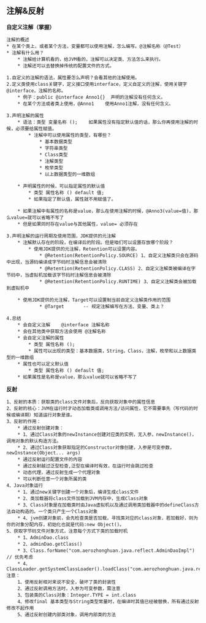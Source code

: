 ## 注解&反射 ##

**自定义注解（掌握）**

	注解的概述
    * 在某个类上，或者某个方法，变量都可以使用注解，怎么编写。@注解名称（@Test）
    * 注解有什么用？
        * 注解给计算机看的，给JVM看的，注解可以决定类、方法怎么来执行。
        * 注解还可以去替换掉传统的配置文件的方式。
	
	1.自定义的注解的语法，属性要怎么声明？会看其他的注解使用。
	2.定义类使用class关键字，定义接口使用interface，定义自定义的注解，使用关键字 @interface，注解的名称。
		* 例子：public @interface Anno1{}	声明的注解没有任何含义。
		* 在某个方法或者类上使用，@Anno1	使用Anno1注解，没有任何含义。
	
	3.声明注解的属性
		* 语法：类型 变量名称 ();	如果属性没有指定默认值的话，那么你再使用注解的时候，必须要给属性赋值。
			* 注解中可以使用属性的类型，有哪些？
				* 基本数据类型
				* 字符串类型
				* Class类型
				* 注解类型
				* 枚举类型
				* 以上数据类型的一维数组
				
		* 声明属性的时候，可以指定属性的默认值
			* 类型 属性名称 () default 值;
			* 如果指定了默认值，属性就不用赋值了。

		* 如果注解中有属性的名称是value，那么在使用注解的时候，@Anno3(value=值)，那么value=就可以省略不写了
		* 但是如果同时存在value与其他属性，value= 必须存在
		
	3.声明注解的运行周期及使用范围，JDK提供的元注解
		* 注解默认存在的阶段，在编译后的阶段。但是咱们可以设置存放哪个阶段？
			* 使用JDK提供的元注解，Retention可以设置内容。
				* @Retention(RetentionPolicy.SOURCE) 1、自定义注解类只会在源码中出现，当源码编译成字节码时注解信息会被清除
 				* @Retention(RetentionPolicy.CLASS) 2、自定义注解类被编译在字节码中，当虚拟机加载该字节码时注解信息会被清除
 				* @Retention(RetentionPolicy.RUNTIME) 3、自定义注解类会被加载到虚拟机中
				
		* 使用JDK提供的元注解，Target可以设置制当前自定义注解类作用的范围
				* @Target		-- 规定注解编写在方法、变量、类上？

	4.总结
		* 会自定义注解	@interface 注解名称
		* 会在其他类中获取方法会使用 @注解名称
		* 会自定义注解的属性
			* 类型 属性名称 ();
			* 属性可以出现的类型：基本数据类，String，Class，注解，枚举和以上数据类型的一维数组
		* 属性也可以定义默认值
			* 类型 属性名称 () default 值;
		* 如果属性是名称是value，那么value就可以省略不写了	

**反射**

	1、反射的本质：获取类的class文件对象后，反向获取对象中的属性信息
	2、反射的核心：JVM在运行时才动态加载类或调用方法/访问属性，它不需要事先（写代码的时候或编译期）知道运行对象是谁。
	3、反射的作用：
		* 通过反射创建对象：
		* 1、通过Class对象的newInstance创建对应类的实例，无入参，newInstance()，调用对象的默认构造方法。
		* 2、通过Class对象获取指定的Constructor对像创建，入参是可变参数，newInstance(Object... args) 
		* 通过反射运行配置文件的内容
		* 通过反射越过泛型检查,泛型在编译时有效，在运行时会跳过检查
		* 动态代理，通过反射生成一个代理对象
		* 可以判断任意一个对象所属的类
	4、Java对象运行
		* 1、通过new关键字创建一个对象后，编译生成class文件
		* 2、类加载器将class文件加载到JVM内存中，生成Class对象
		* 3、Class对象是在加载类时由Java虚拟机以及通过调用类加载器中的defineClass方法自动构造的。一个类只产生一个Class对象
		* 4、jvm创建对象前，会先检查类是否加载，寻找类对应的class对象，若加载好，则为你的对象分配内存，初始化也就是代码:new Object()。
	5、获取字节码文件对象方式，注意每个方式下类的加载时机
		* 1、AdminDao.class
		* 2、adminDao.getClass()
        * 3、Class.forName("com.aerozhonghuan.java.reflect.AdminDaoImpl")  // 优先考虑
        * 4、ClassLoader.getSystemClassLoader().loadClass("com.aerozhonghuan.java.reflect.AdminDaoImpl")
	注意：
		1、使用反射相对来说不安全，破坏了类的封装性
		2、通过反射调用方法时，入参为可变参数，需注意
		3、包装类的Class对象：Integer.TYPE = int.class 
		4、修改final 基本类型与String类型常量时，在编译时其值已经被替换，所有通过反射修改不起作用
		5、通过反射创建内部类对象，调用内部类的方法  
